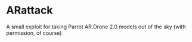 # ARattack
A small exploit for taking Parrot AR.Drone 2.0 models out of the sky (with permission, of course)
